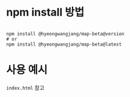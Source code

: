 # npm install 방법

```

```

```
npm install @hyeongwangjang/map-beta@version
# or
npm install @hyeongwangjang/map-beta@latest
```

# 사용 예시

`index.html` 참고
